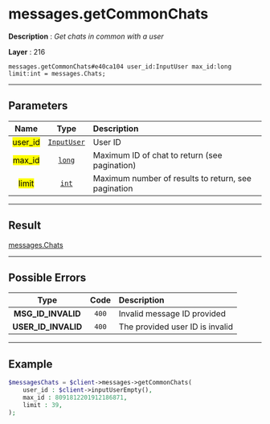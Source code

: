 # messages.getCommonChats

**Description** : *Get chats in common with a user*

**Layer** : 216

```tl
messages.getCommonChats#e40ca104 user_id:InputUser max_id:long limit:int = messages.Chats;
```

---

## Parameters

| Name | Type | Description |
| :---: | :---: | :--- |
| <mark>user_id</mark> | [`InputUser`](type/InputUser) | User ID |
| <mark>max_id</mark> | [`long`](type/long) | Maximum ID of chat to return (see pagination) |
| <mark>limit</mark> | [`int`](type/int) | Maximum number of results to return, see pagination |

---

## Result

[messages.Chats](type/messages.Chats)

---

## Possible Errors

| Type | Code | Description |
| :---: | :---: | :--- |
| **MSG_ID_INVALID** | `400` | Invalid message ID provided |
| **USER_ID_INVALID** | `400` | The provided user ID is invalid |

---

## Example

```php
$messagesChats = $client->messages->getCommonChats(
	user_id : $client->inputUserEmpty(),
	max_id : 8091812201912186871,
	limit : 39,
);
```